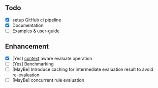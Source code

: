## Todo

- [X] setup GitHub ci pipeline
- [X] Documentation
- [ ] Examples & user-guide

## Enhancement

- [X] [Yes] [context](https://pkg.go.dev/context) aware evaluate operation
- [ ] [Yes] Benchmarking
- [ ] [MayBe] Introduce caching for intermediate evaluation result to avoid re-evaluation
- [ ] [MayBe] concurrent rule evaluation

